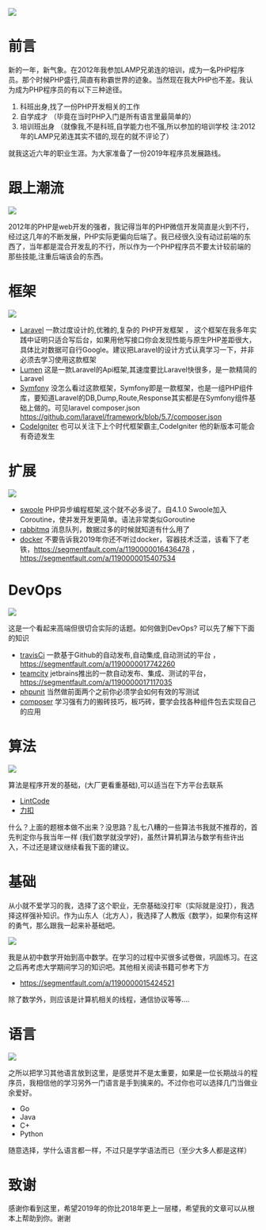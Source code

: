 ![](https://resources.blog.fastrun.cn/wp-content/uploads/2019/01/2717341011-5c31b6cb3f5c1_articlex.png)

# 前言
新的一年，新气象。在2012年我参加LAMP兄弟连的培训，成为一名PHP程序员。那个时候PHP盛行,简直有称霸世界的迹象。当然现在我大PHP也不差。我认为成为PHP程序员的有以下三种途径。

1. 科班出身,找了一份PHP开发相关的工作
2. 自学成才 （毕竟在当时PHP入门是所有语言里最简单的）
3. 培训班出身 （就像我,不是科班,自学能力也不强,所以参加的培训学校 注:2012年的LAMP兄弟连其实不错的,现在的就不评论了）

就我这近六年的职业生涯。为大家准备了一份2019年程序员发展路线。

# 跟上潮流

![](https://resources.blog.fastrun.cn/wp-content/uploads/2019/01/377909040-5c31b6ff78519_articlex.png)

2012年的PHP是web开发的强者，我记得当年的PHP微信开发简直是火到不行，经过这几年的不断发展，PHP实际更偏向后端了。我已经很久没有动过前端的东西了，当年都是混合开发乱的不行，所以作为一个PHP程序员不要太计较前端的那些技能,注重后端该会的东西。

# 框架

![](https://resources.blog.fastrun.cn/wp-content/uploads/2019/01/781387003-5c31b714cce4f_articlex.png)

- [Laravel][1] 一款过度设计的,优雅的,复杂的 PHP开发框架 ， 这个框架在我多年实践中证明只适合写后台，如果用他写接口你会发现性能与原生PHP差距很大，具体比对数据可自行Google。建议把Laravel的设计方式认真学习一下，并非必须去学习使用这款框架
- [Lumen][2] 这是一款Laravel的Api框架,其速度要比Laravel快很多，是一款精简的Laravel
- [Symfony][3] 没怎么看过这款框架，Symfony即是一款框架，也是一组PHP组件库，要知道Laravel的DB,Dump,Route,Response其实都是在Symfony组件基础上做的。可见laravel composer.json https://github.com/laravel/framework/blob/5.7/composer.json
- [CodeIgniter][4] 也可以关注下上个时代框架霸主,CodeIgniter 他的新版本可能会有奇迹发生

# 扩展

![](https://resources.blog.fastrun.cn/wp-content/uploads/2019/01/1047033209-5c31b73a96358_articlex.png)

- [swoole][5] PHP异步编程框架,这个就不必多说了。自4.1.0 Swoole加入Coroutine，使并发开发更简单。语法非常类似Goroutine
- [rabbitmq][6] 消息队列，数据过多的时候就知道有什么用了
- [docker][7] 不要告诉我2019年你还不听过docker，容器技术泛滥，该看下了老铁，https://segmentfault.com/a/1190000016436478 ， https://segmentfault.com/a/1190000015407534


# DevOps
![](https://resources.blog.fastrun.cn/wp-content/uploads/2019/01/128687049-5c31b7544f60b_articlex.png)

这是一个看起来高端但很切合实际的话题。如何做到DevOps? 可以先了解下下面的知识

- [travisCi][8] 一款基于Github的自动发布,自动集成,自动测试的平台 ，https://segmentfault.com/a/1190000017742260
- [teamcity][9] jetbrains推出的一款自动发布、集成、测试的平台，https://segmentfault.com/a/1190000017117035
- [phpunit][10] 当然做前面两个之前你必须学会如何有效的写测试
- [composer][11] 学习强有力的搬砖技巧，板巧砖，要学会找各种组件包去实现自己的应用

# 算法

![](https://resources.blog.fastrun.cn/wp-content/uploads/2019/01/2867389774-5c31b77b4bf82_articlex.png)

算法是程序开发的基础，(大厂更看重基础),可以适当在下方平台去联系

- [LintCode][12] 
- [力扣][13]

什么？上面的题根本做不出来？没思路？乱七八糟的一些算法书我就不推荐的，首先判定你与我当年一样 (我们数学就没学好)，虽然计算机算法与数学有些许出入，不过还是建议继续看我下面的建议。

# 基础
从小就不爱学习的我，选择了这个职业，无奈基础没打牢（实际就是没打），我选择这样强补知识。作为山东人（北方人），我选择了人教版《数学》，如果你有这样的勇气，那么跟我一起来补基础吧。

![](https://resources.blog.fastrun.cn/wp-content/uploads/2019/01/3903592890-5c31b481e0cdf_articlex.png)

我是从初中数学开始到高中数学。在学习的过程中买很多试卷做，巩固练习。在这之后再考虑大学期间学习的知识吧。其他相关阅读书籍可参考下方

- https://segmentfault.com/a/1190000015424521

除了数学外，则应该是计算机相关的线程，通信协议等等....

# 语言

![](https://resources.blog.fastrun.cn/wp-content/uploads/2019/01/324563442-5c31b7c930f82_articlex.png)

之所以把学习其他语言放到这里，是感觉并不是太重要，如果是一位长期战斗的程序员，我相信他的学习另外一门语言是手到擒来的。不过你也可以选择几门当做业余爱好。

- Go 
- Java
- C+
- Python

随意选择，学什么语言都一样，不过只是学学语法而已（至少大多人都是这样）


# 致谢

感谢你看到这里，希望2019年的你比2018年更上一层楼，希望我的文章可以从根本上帮助到你。谢谢


  [1]: https://laravel.com/
  [2]: https://lumen.laravel.com/
  [3]: https://symfony.com
  [4]: https://github.com/bcit-ci/CodeIgniter
  [5]: https://www.swoole.co.uk/
  [6]: https://www.rabbitmq.com/
  [7]: https://www.docker.com/
  [8]: https://travis-ci.org
  [9]: https://www.jetbrains.com/teamcity/?fromMenu
  [10]: https://phpunit.de/
  [11]: https://getcomposer.org/
  [12]: https://www.lintcode.com/
  [13]: https://leetcode-cn.com/